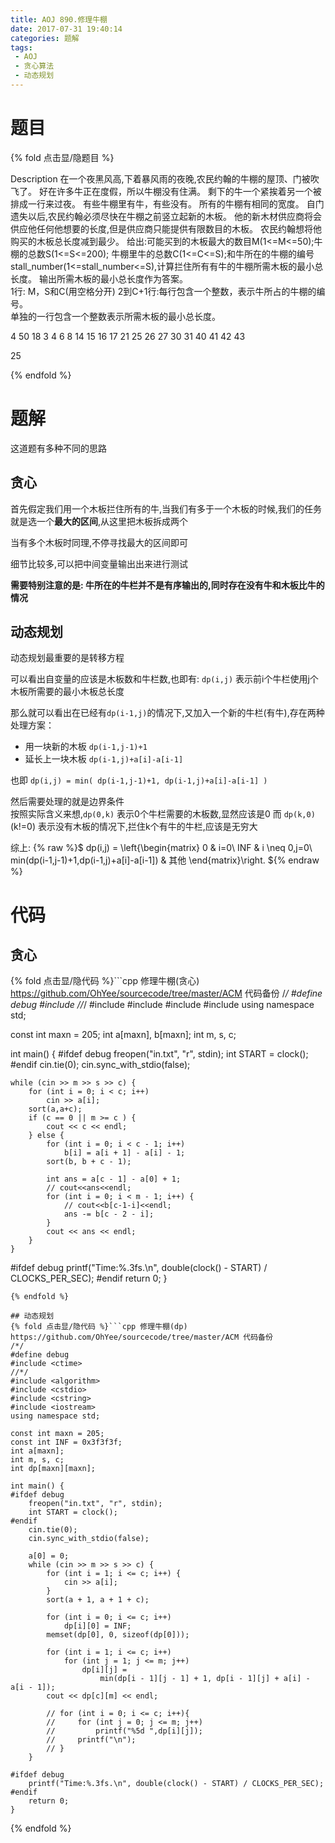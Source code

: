 ```yaml
---
title: AOJ 890.修理牛棚
date: 2017-07-31 19:40:14
categories: 题解
tags:
 - AOJ
 - 贪心算法
 - 动态规划
---
```


# 题目

{% fold 点击显/隐题目 %}
<div class="oj"><div class="part" title="Description">
Description
在一个夜黑风高,下着暴风雨的夜晚,农民约翰的牛棚的屋顶、门被吹飞了。 好在许多牛正在度假，所以牛棚没有住满。 剩下的牛一个紧挨着另一个被排成一行来过夜。 有些牛棚里有牛，有些没有。 所有的牛棚有相同的宽度。 自门遗失以后,农民约翰必须尽快在牛棚之前竖立起新的木板。 他的新木材供应商将会供应他任何他想要的长度,但是供应商只能提供有限数目的木板。 农民约翰想将他购买的木板总长度减到最少。 
给出:可能买到的木板最大的数目M(1<=M<=50);牛棚的总数S(1<=S<=200); 牛棚里牛的总数C(1<=C<=S);和牛所在的牛棚的编号stall_number(1<=stall_number<=S),计算拦住所有有牛的牛棚所需木板的最小总长度。 输出所需木板的最小总长度作为答案。

</div><div class="part" title="Input">
1行: M，S和C(用空格分开) 
2到C+1行:每行包含一个整数，表示牛所占的牛棚的编号。

</div><div class="part" title="Output">
单独的一行包含一个整数表示所需木板的最小总长度。

</div><div class="samp"><div class="clear"></div><div class="input part" title="Sample Input">

4 50 18
3
4
6
8
14
15
16
17
21
25
26
27
30
31
40
41
42
43

</div><div class="output part" title="Sample Output">

25

</div><div class="clear"></div></div></div>
{% endfold %}

<!--more-->
# 题解

这道题有多种不同的思路

## 贪心
首先假定我们用一个木板拦住所有的牛,当我们有多于一个木板的时候,我们的任务就是选一个**最大的区间**,从这里把木板拆成两个  

当有多个木板时同理,不停寻找最大的区间即可  

细节比较多,可以把中间变量输出出来进行测试  

**需要特别注意的是: 牛所在的牛栏并不是有序输出的,同时存在没有牛和木板比牛的情况**  

## 动态规划
动态规划最重要的是转移方程  

可以看出自变量的应该是木板数和牛栏数,也即有:
`dp(i,j)` 表示前i个牛栏使用j个木板所需要的最小木板总长度  

那么就可以看出在已经有`dp(i-1,j)`的情况下,又加入一个新的牛栏(有牛),存在两种处理方案：
- 用一块新的木板 `dp(i-1,j-1)+1`
- 延长上一块木板 `dp(i-1,j)+a[i]-a[i-1]`

也即 `dp(i,j) = min( dp(i-1,j-1)+1, dp(i-1,j)+a[i]-a[i-1] )`

然后需要处理的就是边界条件  
按照实际含义来想,`dp(0,k)` 表示0个牛栏需要的木板数,显然应该是0
而 `dp(k,0)` (k!=0) 表示没有木板的情况下,拦住k个有牛的牛栏,应该是无穷大  

综上:
{% raw %}$
dp(i,j) = \left\{\begin{matrix}
            0                                           & i=0\\ 
            INF                                         & i \neq 0,j=0\\
            min(dp(i-1,j-1)+1,dp(i-1,j)+a[i]-a[i-1])    & 其他
            \end{matrix}\right.
${% endraw %}

# 代码
## 贪心
{% fold 点击显/隐代码 %}```cpp 修理牛棚(贪心) https://github.com/OhYee/sourcecode/tree/master/ACM 代码备份
/*/
#define debug
#include <ctime>
//*/
#include <algorithm>
#include <cstdio>
#include <cstring>
#include <iostream>
using namespace std;

const int maxn = 205;
int a[maxn], b[maxn];
int m, s, c;

int main() {
#ifdef debug
    freopen("in.txt", "r", stdin);
    int START = clock();
#endif
    cin.tie(0);
    cin.sync_with_stdio(false);

    while (cin >> m >> s >> c) {
        for (int i = 0; i < c; i++)
            cin >> a[i];
        sort(a,a+c);
        if (c == 0 || m >= c ) {
            cout << c << endl;
        } else {
            for (int i = 0; i < c - 1; i++)
                b[i] = a[i + 1] - a[i] - 1;
            sort(b, b + c - 1);

            int ans = a[c - 1] - a[0] + 1;
            // cout<<ans<<endl;
            for (int i = 0; i < m - 1; i++) {
                // cout<<b[c-1-i]<<endl;
                ans -= b[c - 2 - i];
            }
            cout << ans << endl;
        }
    }

#ifdef debug
    printf("Time:%.3fs.\n", double(clock() - START) / CLOCKS_PER_SEC);
#endif
    return 0;
}
```
{% endfold %}

## 动态规划
{% fold 点击显/隐代码 %}```cpp 修理牛棚(dp) https://github.com/OhYee/sourcecode/tree/master/ACM 代码备份
/*/
#define debug
#include <ctime>
//*/
#include <algorithm>
#include <cstdio>
#include <cstring>
#include <iostream>
using namespace std;

const int maxn = 205;
const int INF = 0x3f3f3f;
int a[maxn];
int m, s, c;
int dp[maxn][maxn];

int main() {
#ifdef debug
    freopen("in.txt", "r", stdin);
    int START = clock();
#endif
    cin.tie(0);
    cin.sync_with_stdio(false);

    a[0] = 0;
    while (cin >> m >> s >> c) {
        for (int i = 1; i <= c; i++) {
            cin >> a[i];
        }
        sort(a + 1, a + 1 + c);

        for (int i = 0; i <= c; i++)
            dp[i][0] = INF;
        memset(dp[0], 0, sizeof(dp[0]));

        for (int i = 1; i <= c; i++)
            for (int j = 1; j <= m; j++)
                dp[i][j] =
                    min(dp[i - 1][j - 1] + 1, dp[i - 1][j] + a[i] - a[i - 1]);
        cout << dp[c][m] << endl;

        // for (int i = 0; i <= c; i++){
        //     for (int j = 0; j <= m; j++)
        //         printf("%5d ",dp[i][j]);
        //     printf("\n");
        // }
    }

#ifdef debug
    printf("Time:%.3fs.\n", double(clock() - START) / CLOCKS_PER_SEC);
#endif
    return 0;
}
```
{% endfold %}
